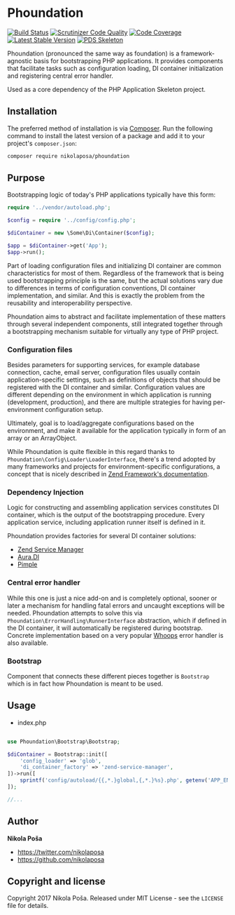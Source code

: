 # Phoundation

[![Build Status](https://travis-ci.org/nikolaposa/phoundation.svg?branch=master)](https://travis-ci.org/nikolaposa/phoundation)
[![Scrutinizer Code Quality](https://scrutinizer-ci.com/g/nikolaposa/phoundation/badges/quality-score.png?b=master)](https://scrutinizer-ci.com/g/nikolaposa/phoundation/?branch=master)
[![Code Coverage](https://scrutinizer-ci.com/g/nikolaposa/phoundation/badges/coverage.png?b=master)](https://scrutinizer-ci.com/g/nikolaposa/phoundation/?branch=master)
[![Latest Stable Version](https://poser.pugx.org/nikolaposa/phoundation/v/stable)](https://packagist.org/packages/nikolaposa/phoundation)
[![PDS Skeleton](https://img.shields.io/badge/pds-skeleton-blue.svg)](https://github.com/php-pds/skeleton)

Phoundation (pronounced the same way as foundation) is a framework-agnostic basis for bootstrapping PHP applications. It provides components that facilitate tasks such as configuration loading, DI container initialization and registering central error handler.

Used as a core dependency of the PHP Application Skeleton project.

## Installation

The preferred method of installation is via [Composer](http://getcomposer.org/). Run the following command to install the latest version of a package and add it to your project's `composer.json`:

```bash
composer require nikolaposa/phoundation
```

## Purpose

Bootstrapping logic of today's PHP applications typically have this form:

```php
require '../vendor/autoload.php';

$config = require '../config/config.php';

$diContainer = new \Some\Di\Container($config);

$app = $diContainer->get('App');
$app->run();
```

Part of loading configuration files and initializing DI container are common characteristics for most of them. Regardless of the framework that is being used bootstrapping principle is the same, but the actual solutions vary due to differences in terms of configuration conventions, DI container implementation, and similar. And this is exactly the problem from the reusability and interoperability perspective.

Phoundation aims to abstract and facilitate implementation of these matters through several independent components, still integrated together through a bootstrapping mechanism suitable for virtually any type of PHP project. 

### Configuration files

Besides parameters for supporting services, for example database connection, cache, email server, configuration files usually contain application-specific settings, such as definitions of objects that should be registered with the DI container and similar. Configuration values are different depending on the environment in which application is running (development, production), and there are multiple strategies for having per-environment configuration setup. 

Ultimately, goal is to load/aggregate configurations based on the environment, and make it available for the application typically in form of an array or an ArrayObject.

While Phoundation is quite flexible in this regard thanks to `Phoundation\Config\Loader\LoaderInterface`, there's a trend adopted by many frameworks and projects for environment-specific configurations, a concept that is nicely described in [Zend Framework's documentation](https://docs.zendframework.com/tutorials/advanced-config/#environment-specific-application-configuration).

### Dependency Injection

Logic for constructing and assembling application services constitutes DI container, which is the output of the bootstrapping procedure. Every application service, including application runner itself is defined in it.

Phoundation provides factories for several DI container solutions:

- [Zend Service Manager](https://github.com/zendframework/zend-servicemanager)
- [Aura.DI](https://github.com/auraphp/Aura.Di)
- [Pimple](http://pimple.sensiolabs.org/)

### Central error handler

While this one is just a nice add-on and is completely optional, sooner or later a mechanism for handling fatal errors and uncaught exceptions will be needed. Phoundation attempts to solve this via `Phoundation\ErrorHandling\RunnerInterface` abstraction, which if defined in the DI container, it will automatically be registered during bootstrap. Concrete implementation based on a very popular [Whoops](https://github.com/filp/whoops) error handler is also available.

### Bootstrap

Component that connects these different pieces together is `Bootstrap` which is in fact how Phoundation is meant to be used.

## Usage

* index.php

```php

use Phoundation\Bootstrap\Bootstrap;

$diContainer = Bootstrap::init([
    'config_loader' => 'glob',
    'di_container_factory' => 'zend-service-manager',
])->run([
    sprintf('config/autoload/{{,*.}global,{,*.}%s}.php', getenv('APP_ENV') ?: 'local'),
]);

//...
```

## Author

**Nikola Poša**

* https://twitter.com/nikolaposa
* https://github.com/nikolaposa

## Copyright and license

Copyright 2017 Nikola Poša. Released under MIT License - see the `LICENSE` file for details.
